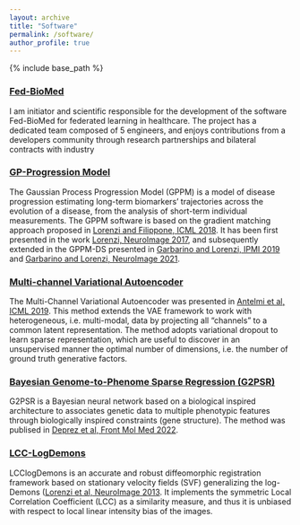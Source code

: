 ```yaml
---
layout: archive
title: "Software"
permalink: /software/
author_profile: true
---
```



{% include base_path %}


### [Fed-BioMed](https://fedbiomed.org/)
I am initiator and scientific responsible for the development of the software Fed-BioMed for federated learning in healthcare. The project has a dedicated team composed of 5 engineers, and enjoys contributions from a developers community through research partnerships and bilateral contracts with industry

### [GP-Progression Model](https://disease-progression-modelling.github.io/pages/notebooks/non_parametric_DPM/non_parametric_DPM.html)
The Gaussian Process Progression Model (GPPM) is a model of disease progression estimating long-term biomarkers’ trajectories across the evolution of a disease, from the analysis of short-term individual measurements. The GPPM software is based on the gradient matching approach proposed in [Lorenzi and Filippone, ICML 2018](https://arxiv.org/abs/1802.05680). It has been first presented in the work [Lorenzi, NeuroImage 2017](https://pubmed.ncbi.nlm.nih.gov/29079521/), and subsequently extended in the GPPM-DS presented in [Garbarino and Lorenzi, IPMI 2019](https://doi.org/10.1002/alz.12083) and [Garbarino and Lorenzi, NeuroImage 2021](https://www.sciencedirect.com/science/article/pii/S1053811921002573).

### [Multi-channel Variational Autoencoder](https://gitlab.inria.fr/epione_ML/mcvae)
The Multi-Channel Variational Autoencoder was presented in [Antelmi et al, ICML 2019](http://proceedings.mlr.press/v97/antelmi19a/antelmi19a.pdf). This method extends the VAE framework to work with heterogeneous, i.e. multi-modal, data by projecting all “channels” to a common latent representation. The method adopts variational dropout to learn sparse representation, which are useful to discover in an unsupervised manner the optimal number of dimensions, i.e. the number of ground truth generative factors.

### [Bayesian Genome-to-Phenome Sparse Regression (G2PSR)](https://gitlab.inria.fr/mlorenzi/g2psr)
G2PSR is a Bayesian neural network based on a  biological inspired architecture to associates genetic data to multiple phenotypic features through biologically inspired constraints (gene structure). The method was publised in [Deprez et al, Front Mol Med 2022](https://pubmed.ncbi.nlm.nih.gov/39086978/). 

### [LCC-LogDemons](https://team.inria.fr/epione/en/software/lcclogdemons/)
LCClogDemons is an accurate and robust diffeomorphic registration framework based on stationary velocity fields (SVF) generalizing the log-Demons ([Lorenzi et al, NeuroImage 2013](https://doi.org/10.1016/j.neuroimage.2013.04.114). It implements the symmetric Local Correlation Coefficient (LCC) as a similarity measure, and thus it is unbiased with respect to local linear intensity bias of the images.

